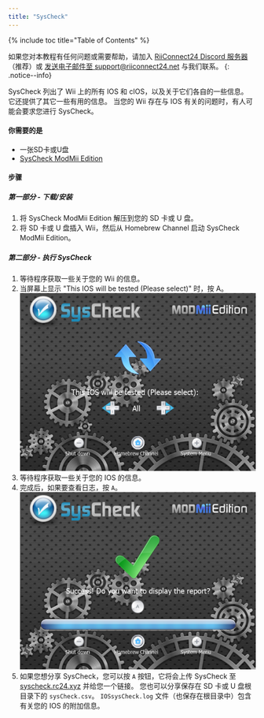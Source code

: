 ```yaml
---
title: "SysCheck"
---
```


{% include toc title="Table of Contents" %}

如果您对本教程有任何问题或需要帮助，请加入 [RiiConnect24 Discord 服务器](https://discord.gg/rc24)（推荐）或 [发送电子邮件至 support@riiconnect24.net](mailto:support@riiconnect24.net) 与我们联系。
{: .notice--info}

SysCheck 列出了 Wii 上的所有 IOS 和 cIOS，以及关于它们各自的一些信息。 它还提供了其它一些有用的信息。 当您的 Wii 存在与 IOS 有关的问题时，有人可能会要求您进行 SysCheck。

#### 你需要的是

* 一张SD卡或U盘
* [SysCheck ModMii Edition](https://oscwii.org/library/app/SysCheckME)

#### 步骤
##### 第一部分 - 下载/安装

1. 将 SysCheck ModMii Edition 解压到您的 SD 卡或 U 盘。
2. 将 SD 卡或 U 盘插入 Wii，然后从 Homebrew Channel 启动 SysCheck ModMii Edition。

##### 第二部分 - 执行 SysCheck

1. 等待程序获取一些关于您的 Wii 的信息。
2. 当屏幕上显示 "This IOS will be tested (Please select)" 时，按 A。 ![选择 IOS](/images/xfb1_n000562_640x480.png)
3. 等待程序获取一些关于您的 IOS 的信息。
4. 完成后，如果要查看日志，按 `A`。 ![已完成](/images/xfb1_n000160_640x480.png)
5. 如果您想分享 SysCheck，您可以按 `A` 按钮，它将会上传 SysCheck 至 [syscheck.rc24.xyz](http://syscheck.rc24.xyz/) 并给您一个链接。 您也可以分享保存在 SD 卡或 U 盘根目录下的 `sysCheck.csv`。 `IOSsysCheck.log` 文件（也保存在根目录中）包含有关您的 IOS 的附加信息。
